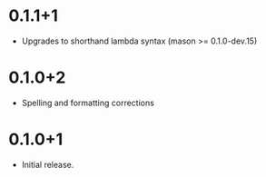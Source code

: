 # 0.1.1+1

- Upgrades to shorthand lambda syntax (mason >= 0.1.0-dev.15)

# 0.1.0+2

- Spelling and formatting corrections

# 0.1.0+1

- Initial release.
